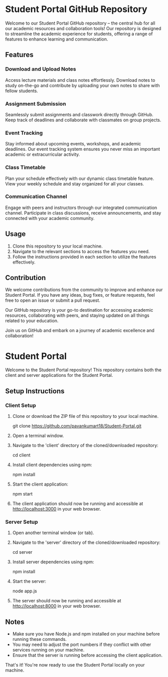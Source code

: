 # Student Portal GitHub Repository

Welcome to our Student Portal GitHub repository – the central hub for all our academic resources and collaboration tools! Our repository is designed to streamline the academic experience for students, offering a range of features to enhance learning and communication.

## Features

### Download and Upload Notes
Access lecture materials and class notes effortlessly. Download notes to study on-the-go and contribute by uploading your own notes to share with fellow students.

### Assignment Submission
Seamlessly submit assignments and classwork directly through GitHub. Keep track of deadlines and collaborate with classmates on group projects.

### Event Tracking
Stay informed about upcoming events, workshops, and academic deadlines. Our event tracking system ensures you never miss an important academic or extracurricular activity.

### Class Timetable
Plan your schedule effectively with our dynamic class timetable feature. View your weekly schedule and stay organized for all your classes.

### Communication Channel
Engage with peers and instructors through our integrated communication channel. Participate in class discussions, receive announcements, and stay connected with your academic community.

## Usage
1. Clone this repository to your local machine.
2. Navigate to the relevant sections to access the features you need.
3. Follow the instructions provided in each section to utilize the features effectively.

## Contribution
We welcome contributions from the community to improve and enhance our Student Portal. If you have any ideas, bug fixes, or feature requests, feel free to open an issue or submit a pull request.

Our GitHub repository is your go-to destination for accessing academic resources, collaborating with peers, and staying updated on all things related to your education.

Join us on GitHub and embark on a journey of academic excellence and collaboration!


# Student Portal

Welcome to the Student Portal repository! This repository contains both the client and server applications for the Student Portal.

## Setup Instructions

### Client Setup

1. Clone or download the ZIP file of this repository to your local machine.
    
    git clone https://github.com/pavankumart18/Student-Portal.git

2. Open a terminal window.

3. Navigate to the 'client' directory of the cloned/downloaded repository:
   
   cd client

4. Install client dependencies using npm:
   
   npm install


5. Start the client application:

   npm start


6. The client application should now be running and accessible at [http://localhost:3000](http://localhost:3000) in your web browser.

### Server Setup

1. Open another terminal window (or tab).

2. Navigate to the 'server' directory of the cloned/downloaded repository:
  
   cd server


3. Install server dependencies using npm:

   npm install 


4. Start the server:
   
   node app.js


5. The server should now be running and accessible at [http://localhost:8000](http://localhost:8000) in your web browser.

## Notes

- Make sure you have Node.js and npm installed on your machine before running these commands.
- You may need to adjust the port numbers if they conflict with other services running on your machine.
- Ensure that the server is running before accessing the client application.

That's it! You're now ready to use the Student Portal locally on your machine.

